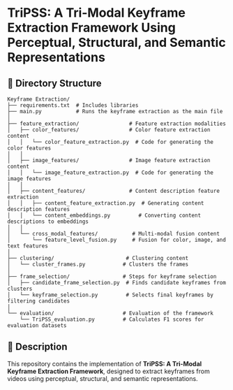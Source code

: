 # TriPSS: A Tri-Modal Keyframe Extraction Framework Using Perceptual, Structural, and Semantic Representations

## 📂 Directory Structure
```
Keyframe Extraction/
├── requirements.txt  # Includes libraries
├── main.py           # Runs the keyframe extraction as the main file
│
├── feature_extraction/                # Feature extraction modalities
│   ├── color_features/                # Color feature extraction content
│   │   └── color_feature_extraction.py  # Code for generating the color features
│   │
│   ├── image_features/                # Image feature extraction content
│   │   └── image_feature_extraction.py  # Code for generating the image features
│   │
│   ├── content_features/              # Content description feature extraction
│   │   ├── content_feature_extraction.py  # Generating content description features
│   │   └── content_embeddings.py         # Converting content descriptions to embeddings
│   │
│   └── cross_modal_features/           # Multi-modal fusion content
│       └── feature_level_fusion.py     # Fusion for color, image, and text features
│
├── clustering/                       # Clustering content
│   └── cluster_frames.py            # Clusters the frames
│
├── frame_selection/                 # Steps for keyframe selection
│   ├── candidate_frame_selection.py  # Finds candidate keyframes from clusters
│   └── keyframe_selection.py         # Selects final keyframes by filtering candidates
│
└── evaluation/                      # Evaluation of the framework
    └── TriPSS_evaluation.py         # Calculates F1 scores for evaluation datasets
```

## 📝 Description
This repository contains the implementation of **TriPSS: A Tri-Modal Keyframe Extraction Framework**, designed to extract keyframes from videos using perceptual, structural, and semantic representations. 

